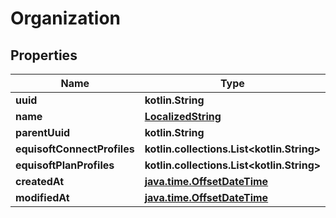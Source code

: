 
# Organization

## Properties
Name | Type | Description | Notes
------------ | ------------- | ------------- | -------------
**uuid** | **kotlin.String** |  |  [optional]
**name** | [**LocalizedString**](LocalizedString.md) |  |  [optional]
**parentUuid** | **kotlin.String** |  |  [optional]
**equisoftConnectProfiles** | **kotlin.collections.List&lt;kotlin.String&gt;** |  |  [optional]
**equisoftPlanProfiles** | **kotlin.collections.List&lt;kotlin.String&gt;** |  |  [optional]
**createdAt** | [**java.time.OffsetDateTime**](java.time.OffsetDateTime.md) |  |  [optional]
**modifiedAt** | [**java.time.OffsetDateTime**](java.time.OffsetDateTime.md) |  |  [optional]



